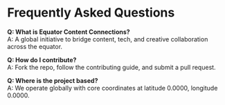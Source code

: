 # Frequently Asked Questions

**Q: What is Equator Content Connections?**  
A: A global initiative to bridge content, tech, and creative collaboration across the equator.

**Q: How do I contribute?**  
A: Fork the repo, follow the contributing guide, and submit a pull request.

**Q: Where is the project based?**  
A: We operate globally with core coordinates at latitude 0.0000, longitude 0.0000.
